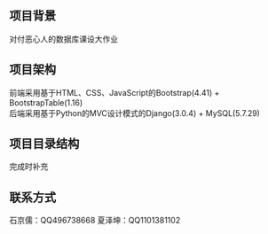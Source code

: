 ## 项目背景
对付恶心人的数据库课设大作业  
## 项目架构
前端采用基于HTML、CSS、JavaScript的Bootstrap(4.41) + BootstrapTable(1.16)  
后端采用基于Python的MVC设计模式的Django(3.0.4) + MySQL(5.7.29)
## 项目目录结构
完成时补充  
## 联系方式
石京儒：QQ496738668
夏泽坤：QQ1101381102

